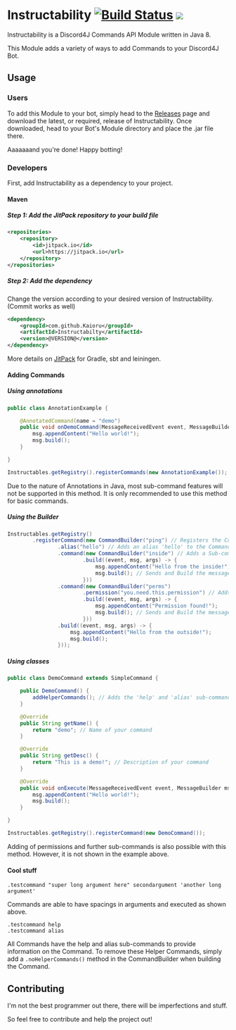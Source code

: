 # Instructability [![Build Status](https://travis-ci.org/Kaioru/Instructability.svg?branch=master)](https://travis-ci.org/Kaioru/Instructability) [![](https://jitpack.io/v/Kaioru/Instructability.svg)](https://jitpack.io/#Kaioru/Instructability)
Instructability is a Discord4J Commands API Module written in Java 8.

This Module adds a variety of ways to add Commands to your Discord4J Bot.

## Usage
### Users
To add this Module to your bot, simply head to the [Releases](https://github.com/Kaioru/Instructabilty/releases) page and download the latest, or required, release of Instructability. Once downloaded, head to your Bot's Module directory and place the .jar file there.

Aaaaaaand you're done! Happy botting!
### Developers
First, add Instructability as a dependency to your project.
#### Maven
##### Step 1: Add the JitPack repository to your build file
``` xml
<repositories>
	<repository>
	    <id>jitpack.io</id>
	    <url>https://jitpack.io</url>
	</repository>
</repositories>
```
##### Step 2: Add the dependency
Change the version according to your desired version of Instructability. (Commit works as well)
``` xml
<dependency>
    <groupId>com.github.Kaioru</groupId>
    <artifactId>Instructabilty</artifactId>
    <version>@VERSION@</version>
</dependency>
```
More details on [JitPack](https://jitpack.io/#Kaioru/Instructabilty) for Gradle, sbt and leiningen.

#### Adding Commands
##### Using annotations
``` java
public class AnnotationExample {

	@AnnotatedCommand(name = "demo")
	public void onDemoCommand(MessageReceivedEvent event, MessageBuilder msg, LinkedList<String> args) throws Exception {
		msg.appendContent("Hello world!");
		msg.build();
	}

}
```
``` java
Instructables.getRegistry().registerCommands(new AnnotationExample());
```
Due to the nature of Annotations in Java, most sub-command features will not be supported in this method. It is only recommended to use this method for basic commands.
##### Using the Builder
``` java
Instructables.getRegistry()
		.registerCommand(new CommandBuilder("ping") // Registers the Command
				.alias("hello") // Adds an alias 'hello' to the Command
				.command(new CommandBuilder("inside") // Adds a Sub-command in the Command
						.build((event, msg, args) -> {
							msg.appendContent("Hello from the inside!");
							msg.build(); // Sends and Build the message
						}))
				.command(new CommandBuilder("perms")
						.permission("you.need.this.permission") // Adds a permission to the Command
						.build((event, msg, args) -> {
							msg.appendContent("Permission found!");
							msg.build(); // Sends and Build the message
						}))
				.build((event, msg, args) -> {
					msg.appendContent("Hello from the outside!");
					msg.build();
				}));
```
##### Using classes
``` java
public class DemoCommand extends SimpleCommand {

	public DemoCommand() {
		addHelperCommands(); // Adds the 'help' and 'alias' sub-commands to your command
	}

	@Override
	public String getName() {
		return "demo"; // Name of your command
	}

	@Override
	public String getDesc() {
		return "This is a demo!"; // Description of your command
	}

	@Override
	public void onExecute(MessageReceivedEvent event, MessageBuilder msg, LinkedList<String> args) throws Exception {
        msg.appendContent("Hello world!");
        msg.build();
	}

}
```
``` java
Instructables.getRegistry().registerCommand(new DemoCommand());
```
Adding of permissions and further sub-commands is also possible with this method. However, it is not shown in the example above.
#### Cool stuff
```
.testcommand "super long argument here" secondargument 'another long argument'
```
Commands are able to have spacings in arguments and executed as shown above.
```
.testcommand help
.testcommand alias
```
All Commands have the help and alias sub-commands to provide information on the Command.
To remove these Helper Commands, simply add a ```.noHelperCommands()``` method in the CommandBuilder when building the Command.

## Contributing
I'm not the best programmer out there, there will be imperfections and stuff.

So feel free to contribute and help the project out!
